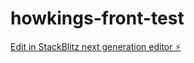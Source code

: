 # howkings-front-test

[Edit in StackBlitz next generation editor ⚡️](https://stackblitz.com/~/github.com/tautiz/howkings-front-test)